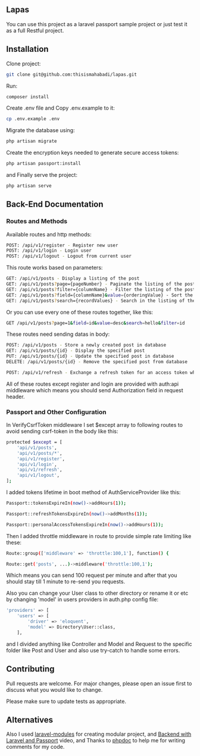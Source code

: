 ## Lapas
You can use this project as a laravel passport sample project or just test it as a full Restful project.

## Installation
Clone project:
```bash
git clone git@github.com:thisismahabadi/lapas.git
```

Run:
```bash
composer install
```

Create .env file and Copy .env.example to it:
```bash
cp .env.example .env
```

Migrate the database using:
```bash
php artisan migrate
```

Create the encryption keys needed to generate secure access tokens:
```bash
php artisan passport:install
```

and Finally serve the project:
```bash
php artisan serve
```

## Back-End Documentation

### Routes and Methods

Available routes and http methods:

```bash
POST: /api/v1/register - Register new user
POST: /api/v1/login - Login user
POST: /api/v1/logout - Logout from current user
```

This route works based on parameters:

```bash
GET: /api/v1/posts - Display a listing of the post
GET: /api/v1/posts?page={pageNumber} - Paginate the listing of the post
GET: /api/v1/posts?filter={columnName} - Filter the listing of the post
GET: /api/v1/posts?field={columnName}&value={orderingValue} - Sort the listing of the post
GET: /api/v1/posts?search={recordValues} - Search in the listing of the post
```

Or you can use every one of these routes together, like this:

```bash
GET /api/v1/posts?page=1&field=id&value=desc&search=hello&filter=id
```

These routes need sending datas in body:

```bash
POST: /api/v1/posts - Store a newly created post in database
GET: /api/v1/posts/{id} - Display the specified post
PUT: /api/v1/posts/{id} - Update the specified post in database
DELETE: /api/v1/posts/{id} - Remove the specified post from database

POST: /api/v1/refresh - Exchange a refresh token for an access token when the access token has expired
```

All of these routes except register and login are provided with auth:api middleware which means you should send Authorization field in request header.

### Passport and Other Configuration

In VerifyCsrfToken middleware I set $except array to following routes to avoid sending csrf-token in the body like this:

```bash
protected $except = [
    'api/v1/posts',
    'api/v1/posts/*',
    'api/v1/register',
    'api/v1/login',
    'api/v1/refresh',
    'api/v1/logout',
];
```

I added tokens lifetime in boot method of AuthServiceProvider like this:

```bash
Passport::tokensExpireIn(now()->addHours(1));

Passport::refreshTokensExpireIn(now()->addMonths(1));

Passport::personalAccessTokensExpireIn(now()->addHours(1));
```

Then I added throttle middleware in route to provide simple rate limiting like these:

```bash
Route::group(['middleware' => 'throttle:100,1'], function() {

Route::get('posts', ...)->middleware('throttle:100,1');
```
Which means you can send 100 request per minute and after that you should stay till 1 minute to re-send you requests.

Also you can change your User class to other directory or rename it or etc by changing 'model' in users providers in auth.php config file:

```bash
'providers' => [
    'users' => [
        'driver' => 'eloquent',
        'model' => Directory\User::class,
    ],
```

and I divided anything like Controller and Model and Request to the specific folder like Post and User and also use try-catch to handle some errors.

## Contributing
Pull requests are welcome. For major changes, please open an issue first to discuss what you would like to change.

Please make sure to update tests as appropriate.

## Alternatives
Also I used [laravel-modules](https://github.com/nWidart/laravel-modules) for creating modular project, and [Backend with Laravel and Passport](https://www.youtube.com/watch?v=StFvAYmg04o&t=799s) video, and Thanks to [phpdoc](https://docs.phpdoc.org/getting-started/your-first-set-of-documentation.html) to help me for writing comments for my code.